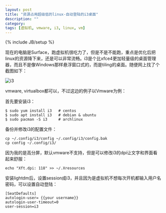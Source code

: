 ```yaml
---
layout: post
title: "资源占用超级低的linux-自动登陆的i3桌面"
description: ""
category: 
tags: [虚拟机, vmware, i3, linux, vm]
---
```

{% include JB/setup %}


现在的电脑是Surface，跑虚拟机很吃力了，但是不是不能跑，重点是优化后把linux的资源降下来，还是可以非常流畅。i3是个比xfce4更加轻量级的桌面管理器，而且不是像Windows那样悬浮窗口式的，而是tiling的桌面。随便网上找了个截图如下：

![i3](https://i3wm.org/screenshots/i3-1.png)

vmware, virtualbox都可以，不过这边的例子以Vmware为例：

首先要安装i3：

    $ sudo yum install i3   # centos
    $ sudo apt install i3   # debian & ubuntu
    $ sudo pacman -S i3     # archlinux

备份并修改i3的配置文件：

    cp ~/.config/i3/config ~/.config/i3/config.bak
    cp config ~/.config/i3/

因为我的是高分屏，默认vmware不支持，但是可以修改i3的dpi让文字和界面看起来舒服：

    echo "Xft.dpi: 118" >> ~/.Xresources

安装lightdm后，设置session成i3，并且因为是虚拟机不想每次开机都输入用户名密码，可以设置自动登陆：

    [SeatDefaults]
    autologin-user= {{your username}}
    autologin-user-timeout=0
    user-session=i3
